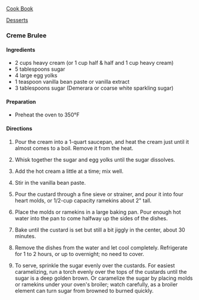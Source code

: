 [Cook Book](https://github.com/vmsmith/CookBook/blob/master/README.md)  

[Desserts](https://github.com/vmsmith/CookBook/blob/master/desserts.md)  

### Creme Brulee  

#### Ingredients

* 2 cups heavy cream (or 1 cup half & half and 1 cup heavy cream)  
* 5 tablespoons sugar  
* 4 large egg yolks  
* 1 teaspoon vanilla bean paste or vanilla extract  
* 3 tablespoons sugar (Demerara or coarse white sparkling sugar)  

#### Preparation 

* Preheat the oven to 350°F  

#### Directions  

1. Pour the cream into a 1-quart saucepan, and heat the cream just until it almost comes to a boil. Remove it from the heat.

2. Whisk together the sugar and egg yolks until the sugar dissolves.

3. Add the hot cream a little at a time; mix well.

4. Stir in the vanilla bean paste.

5. Pour the custard through a fine sieve or strainer, and pour it into four heart molds, or 1/2-cup capacity ramekins about 2" tall.

6. Place the molds or ramekins in a large baking pan. Pour enough hot water into the pan to come halfway up the sides of the dishes.

7. Bake until the custard is set but still a bit jiggly in the center, about 30 minutes.

8. Remove the dishes from the water and let cool completely. Refrigerate for 1 to 2 hours, or up to overnight; no need to cover.

8. To serve, sprinkle the sugar evenly over the custards. For easiest caramelizing, run a torch evenly over the tops of the custards until the sugar is a deep golden brown. Or caramelize the sugar by placing molds or ramekins under your oven's broiler; watch carefully, as a broiler element can turn sugar from browned to burned quickly.
